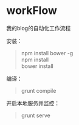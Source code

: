 workFlow
========

我的blog的自动化工作流程

安装：
>npm install  bower -g  
npm install  
bower install

编译：
>grunt compile

开启本地服务并监控：
>grunt serve
